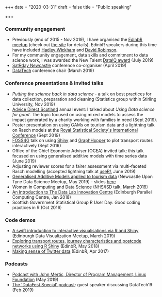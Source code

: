 +++
date = "2020-03-31"
draft = false
title = "Public speaking"

+++


### Community engagement 

* Previously (end of 2015 - Nov 2019), I have organised the [EdinbR meetup](https://www.meetup.com/EdinbR/) (check out [the site](http://edinbr.org/) for details). EdinbR speakers during this time have included [Hadley Wickham](http://edinbr.org/edinbr/2016/05/11/may-Hadley-Update2-PostingTalk.html) and [David Robinson](http://edinbr.org/edinbr/2018/02/01/february-meeting-David-Robinson.html).
* For my community engagement, data skills and commitment to data science work, I was awarded the New Talent [DataIQ award](https://www.dataiq.co.uk/articles/articles/dataiq-awards-2019---new-talent-caterina-constantinescu-data-scientist-the-data-lab) (July 2019)
* [SatRday Newcastle](https://newcastle2019.satrdays.org/) conference co-organiser (April 2019)
* [DataTech](https://www.datafest.global/data-tech) conference chair (March 2019)



### Conference presentations & invited talks

* _Putting the science back in data science_ - a talk on best practices for data collection, preparation and cleaning (Statistics group within Stirling University, Nov 2019)
* [Advice Direct Scotland](https://www.advice.scot/) annual event: I talked about _Using Data science for good_. The topic focused on using mixed models to assess the impact generated by a charity working with families in need (Sept 2019).
* Poster presentation on using GAMs on tourism data and a lightning talk on Rasch models at the [Royal Statistical Society's International Conference](https://www.rss.org.uk/RSS/Events/RSS_Conference/2019_Conference/RSS/Events/Conference/2019_conference.aspx) (Sept 2019)
* [FOSS4G](https://uk.osgeo.org/foss4guk2019/) talk on using [Shiny](https://shiny.rstudio.com/) and [GraphHopper](https://www.graphhopper.com/m) to plot transport routes interactively (Sept 2019)
* Office of the Chief Economic Adviser (OCEA) invited talk: this talk focused on using generalised additive models with time series data (June 2019)
* Adjusting reviewer scores for a fairer assessment via multi-faceted Rasch modelling (accepted lightning talk at [useR!](http://user2019.r-project.org/), June 2019)
* [Generalised Additive Models applied to tourism data](https://www.meetup.com/Newcastle-Upon-Tyne-Data-Science-Meetup/events/257156380/) (Newcastle Upon Tyne Data Science Meetup, May 2019) - slides [here](http://datapowered.io/post/2019-05-24-post-generalised-additive-mixed-models-gamms-tourism/)
* Women in Computing and Data Science (NHS/ISD talk, March 2019)
* [An Introduction to The Data Lab Innovation Centre](https://www.epcc.ed.ac.uk/news/seminars) (Edinburgh Parallel Computing Centre, Jan 2018)
* Scottish Government Statistical Group R User Day: Good coding practices in R (Oct 2016)



### Code demos

* [A swift introduction to interactive visualisations via R and Shiny](https://www.meetup.com/meetup-group-vBHbCmgh/events/259694171/) (Edinburgh Data Visualization Meetup, March 2019)
* [Exploring transport routes, journey characteristics and postcode networks using R Shiny](http://edinbr.org/edinbr/2018/05/08/may-meeting.html) (EdinbR, May 2018)
* [Making sense of Twitter data](http://edinbr.org/edinbr/2017/04/12/april-meeting.html) (EdinbR, Apr 2017)



### Podcasts

* [Podcast with John Mertic, Director of Program Management, Linux Foundation](https://open.spotify.com/show/4LXRYpbjennNM54Pwplmw1) (May 2019)
* [The 'DataFest Special' podcast](https://thedatalab.podbean.com/e/the-datafest-special/): guest speaker discussing DataTech19 (Feb 2019)
